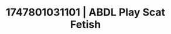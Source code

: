 ---
categories:
- Erotic archetypes
- Feather touch
- MILF
- Mask kink
- Hands in hair
image: /assets/images/1747801031101.jpg
layout: post
seo:
  description: Featured content with high-quality ABDL Play, Scat Fetish. HD images
    available.
  keywords: ABDL Play, Scat Fetish
  og_image: /assets/images/1747801031101.jpg
  schema_type: VisualArtwork
tags:
- '#1747801031101'
- Scat Fetish
- ABDL Play
title: 1747801031101 | ABDL Play Scat Fetish
---
